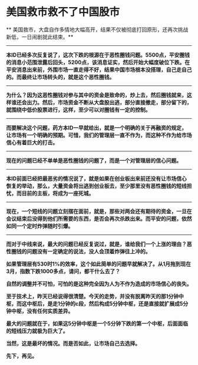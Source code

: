 美国救市救不了中国股市
====

			

** 美国救市，大盘自作多情地大幅高开，结果不仅被彻底打回原形，还再次挑战新低，一日闹剧就此结束。**

** **

**本ID已经多次反复说了，这次下跌的根源在于恶性圈钱问题。5500点，平安圈钱的消息小范围泄露后回头，5200点，该消息证实，然后开始大幅度破位下跌。在平安消息出来前，外围市场一直走得不好，结果中国市场根本没搭理，自己走自己的。而最终让市场转头的，就是这个恶性圈钱。**

** **

**为什么？因为这恶性圈钱对参与其中的资金是致命的，炒上去，然后圈钱就来，这样谁还会出力。然后，市场资金不断从大盘股出逃，部分直接撤走，部分留下的，就围绕中低价股票进行，这样，至少可以对圈钱有一定的控制。**

** **

**而要解决这个问题，药方本ID一早就给出，就是一个明确的关于再融资的规定，让市场有一个明确的预期。可惜，我们的管理层一直不作为，而这种不作为给市场信心有着巨大的打击。**

** **

**现在的问题已经不单单是恶性圈钱的问题了，而是一个对管理层的信心问题。**

** **

**本ID前面已经把最恶劣的情况说了，就是如果在创业板出来前还没有让市场信心恢复的举动，那么，大量资金将出逃到创业板去，至少那里没有恶性圈钱的短线担忧，而目前的主板，将成为一座死城。**

** **

**现在，一个短线的问题立刻摆在面前，就是，那些对两会还有期待的资金，一旦在会议结束后没得到他们所需要的东西，是否会再次杀跌出来。而平安的问题，依然如同一个定时炸弹随时引爆。**

** **

**而对于中线来说，最大的问题已经反复说过，就是，谁给我们一个上涨的理由？恶性圈钱的问题没有一定确定的说法，没人会顶着炸弹往上冲的。**

**如果管理层有530时1%的效率，这个如此简单的问题早就解决了。从1月拖到现在3月，指数下跌1000多点，请问，都干什么去了？**

**自然的调整并不可怕，可怕的是这种完全因为人为不作为造成的市场信心的丧失。**

**至于技术上，昨天已经说得很清楚。今天的走势，并没有脱离昨天的那1分钟中枢，而这中枢后，是走1分钟的c段，然后构成5分钟中枢，还是直接就扩展成5分钟中枢，没有任何实质差异。**

**最大的问题就在于，如果这5分钟中枢是一个5分钟下跌的第一个中枢，后面面临的短线压力就极为巨大了。**

**当然，这是最坏的情况。而是否如此，让市场自己去选择。**

**先下，再见。**
